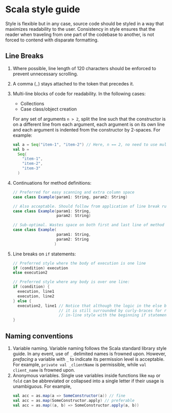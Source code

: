 # Scala style guide

Style is flexible but in any case, source code should be styled in a way that maximizes readability to the user.
Consistency in style ensures that the reader when traveling from one part of the codebase to another, 
is not forced to contend with disparate formatting. 

## Line Breaks

1. Where possible, line length of 120 characters should be enforced to prevent unnecessary scrolling.

2. A comma (`,`) stays attached to the token that precedes it.

3. Multi-line blocks of code for readability. In the following cases:
    * Collections
    * Case class/object creation
  
    For any set of arguments `n > 2`, split the line such that the constructor is on a different line from each argument,
    each argument is on its own line and each argument is indented from the constructor by 2-spaces. For example:
    ```scala
    val a = Seq("item-1", "item-2") // Here, n == 2, no need to use multiple lines.
    val b = 
      Seq(
        "item-1",
        "item-2",
        "item-3"
      )
    ```
    
4. Continuations for method definitions:

    ```scala
    // Preferred for easy scanning and extra column space
    case class Example(param1: String, param2: String) 
    
    // Also acceptable. Should follow from application of line break rules (1) and (2)
    case class Example(param1: String,
                       param2: String) 
    
    // Sub-optimal. Wastes space on both first and last line of method definition
    case class Example(
                       param1: String,
                       param2: String
                      ) 
    ```

5. Line breaks on `if` statements:

    ```scala
    // Preferred style where the body of execution is one line
    if (condition) execution
    else execution2
    
    // Preferred style where any body is over one line:
    if (condition) {
      execution, line1
      execution, line2
    } else {
      execution2, line1 // Notice that although the logic in the else block is only 1 line
                        // it is still surrounded by curly-braces for readability and to maintain
                        // in-line style with the beginning if statement
    }
    ```


## Naming conventions

1. Variable naming. Variable naming follows the Scala standard library style guide. In any event, use of `_` 
delimited names is frowned upon. However, _prefacing_ a variable with `_` to indicate its permission level is 
acceptable. For example, `private val _clientName` is permissible, while `val client_name` is frowned upon.
2. Anonymous variables. Single use variables inside functions like `map` or `fold` can be abbreviated or 
    collapsed into a single letter if their usage is unambiguous. For example,
      ```scala
      val acc = as.map(a => SomeConstructor(a)) // fine
      val acc = as.map(SomeConstructor.apply) // preferable
      val acc = as.map((a, b) => SomeConstructor.apply(a, b))
      ```
